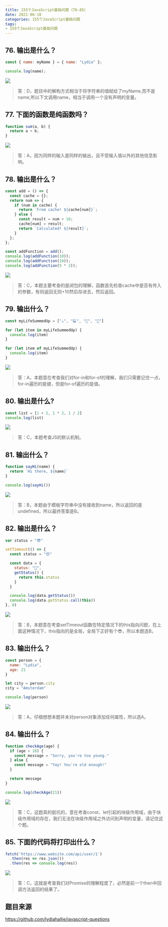 ```yaml
---
title: 155个JavaScript基础问题（76-85）
date: 2021-06-10
categories: 155个JavaScript基础问题
tags: 
- 155个JavaScript基础问题
---
```

## 76. 输出是什么？
```js
const { name: myName } = { name: "Lydia" };

console.log(name);
```
![](https://img-blog.csdnimg.cn/img_convert/cf4d5ee3129aef999fef4528566ce1a7.png)
>答：D，题目中的解构方式相当于将字符串的值赋给了myName,而不是name,所以下文调用name，相当于调用一个没有声明的变量。

## 77. 下面的函数是纯函数吗？
```js
function sum(a, b) {
  return a + b;
}
```
![](https://img-blog.csdnimg.cn/img_convert/163c021cdd86b110a3445ae6bd15f7df.png)
>答：A，因为同样的输入是同样的输出，且不受输入值以外的其他信息影响。

## 78. 输出是什么？
```js
const add = () => {
  const cache = {};
  return num => {
    if (num in cache) {
      return `From cache! ${cache[num]}`;
    } else {
      const result = num + 10;
      cache[num] = result;
      return `Calculated! ${result}`;
    }
  };
};

const addFunction = add();
console.log(addFunction(10));
console.log(addFunction(10));
console.log(addFunction(5 * 2));
```
![](https://img-blog.csdnimg.cn/img_convert/f91f806a79c8249bc8a53bc48fbf4459.png)
>答：C，本题主要考查的是闭包的理解，函数首先检查cache中是否有传入的参数，有则返回无则+10然后存进去，然后返回。

## 79. 输出什么？
```js
const myLifeSummedUp = ["☕", "💻", "🍷", "🍫"]

for (let item in myLifeSummedUp) {
  console.log(item)
}

for (let item of myLifeSummedUp) {
  console.log(item)
}
```
![](https://img-blog.csdnimg.cn/img_convert/4d1010f837e3618c123b8f518f36bb9e.png)
>答：A，本题意在考查我们对for-in和for-of的理解，我们只需要记住一点，for-in遍历的是键，但是for-of遍历的是值。

## 80. 输出是什么?
```js
const list = [1 + 2, 1 * 2, 1 / 2]
console.log(list)
```
![](https://img-blog.csdnimg.cn/img_convert/cdf4ae9aed953e297b91e7b4b4ecfd0f.png)
>答：C，本题考查JS的默认机制。

## 81. 输出什么？
```js
function sayHi(name) {
  return `Hi there, ${name}`
}

console.log(sayHi())
```
![](https://img-blog.csdnimg.cn/img_convert/1b474c22c68e9e3f26a84bb72d61b411.png)
>答：B，本题由于模板字符串中没有接收到name，所以返回的是undefined，所以最终答案是B。

## 82. 输出是什么？
```js
var status = "😎"

setTimeout(() => {
  const status = "😍"

  const data = {
    status: "🥑",
    getStatus() {
      return this.status
    }
  }

  console.log(data.getStatus())
  console.log(data.getStatus.call(this))
}, 0)
```
![](https://img-blog.csdnimg.cn/img_convert/607aa9c5acf3868210421d8dfe7ea76c.png)
>答：B，本题意在考查setTimeout函数在特定情况下的this指向问题，在上面这种情况下，this指向的是全局，全局下正好有个😎，所以本题选B。

## 83. 输出什么？
```js
const person = {
  name: "Lydia",
  age: 21
}

let city = person.city
city = "Amsterdam"

console.log(person)
```
![](https://img-blog.csdnimg.cn/img_convert/feb123f803a4c435b3fcbe93835c71de.png)
>答：A，仔细想想本题并未对person对象添加任何属性，所以选A。

## 84. 输出什么？
```js
function checkAge(age) {
  if (age < 18) {
    const message = "Sorry, you're too young."
  } else {
    const message = "Yay! You're old enough!"
  }

  return message
}

console.log(checkAge(21))
```
![](https://img-blog.csdnimg.cn/img_convert/852ca7485c598b1affbfcb84ac647c61.png)
>答：C，这题真的挺坑的，意在考查const、let引起的块级作用域，由于块级作用域的存在，我们无法在块级作用域之外访问到声明的变量，请记住这个题。

## 85. 下面的代码将打印出什么？
```js
fetch('https://www.website.com/api/user/1')
  .then(res => res.json())
  .then(res => console.log(res))
```
![](https://img-blog.csdnimg.cn/img_convert/c04edcbc9a6091438801ddb2e39488d7.png)
>答：C，这就是考查我们对Promise的理解程度了，必然是前一个then中回调方法返回的结果了。

## 题目来源
https://github.com/lydiahallie/javascript-questions